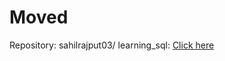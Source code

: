 # Moved

Repository: sahilrajput03/
learning_sql: [Click here](https://github.com/sahilrajput03/learning_sql/blob/main/sequelize-with-hot-flash/src/test1.test.js)
